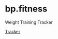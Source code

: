 # bp.fitness
Weight Training Tracker

[Tracker](http://s3-eu-west-2.amazonaws.com/bp-fitness/Fitness.html)
